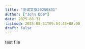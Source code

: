 ```yaml
---
title: "测试文章20250831"
author: ["John Doe"]
date: 2025-08-31
lastmod: 2025-08-31T09:54:45+08:00
draft: false
---
```


test file <br/>

